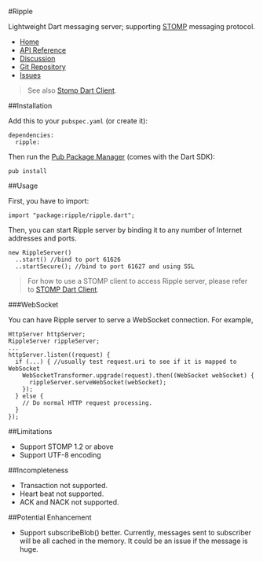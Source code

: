 #Ripple

Lightweight Dart messaging server; supporting [STOMP](http://stomp.github.io/) messaging protocol.

* [Home](http://rikulo.org)
* [API Reference](http://api.rikulo.org/ripple/latest)
* [Discussion](http://stackoverflow.com/questions/tagged/rikulo)
* [Git Repository](https://github.com/rikulo/ripple)
* [Issues](https://github.com/rikulo/ripple/issues)

> See also [Stomp Dart Client](https://github.com/rikulo/stomp).

##Installation

Add this to your `pubspec.yaml` (or create it):

    dependencies:
      ripple:

Then run the [Pub Package Manager](http://pub.dartlang.org/doc) (comes with the Dart SDK):

    pub install

##Usage

First, you have to import:

    import "package:ripple/ripple.dart";

Then, you can start Ripple server by binding it to any number of Internet addresses and ports.

    new RippleServer()
      ..start() //bind to port 61626
      ..startSecure(); //bind to port 61627 and using SSL

> For how to use a STOMP client to access Ripple server, please refer to [STOMP Dart Client](https://github.com/rikulo/stomp).

###WebSocket

You can have Ripple server to serve a WebSocket connection. For example,

    HttpServer httpServer;
    RippleServer rippleServer;
    ...
    httpServer.listen((request) {
      if (...) { //usually test request.uri to see if it is mapped to WebSocket
        WebSocketTransformer.upgrade(request).then((WebSocket webSocket) {
          rippleServer.serveWebSocket(webSocket);
        });
      } else {
        // Do normal HTTP request processing.
      }
    });

##Limitations

* Support STOMP 1.2 or above
* Support UTF-8 encoding

##Incompleteness

* Transaction not supported.
* Heart beat not supported.
* ACK and NACK not supported.

##Potential Enhancement

* Support subscribeBlob() better. Currently, messages sent to subscriber will be all cached in the memory. It could be an issue if the message is huge.
